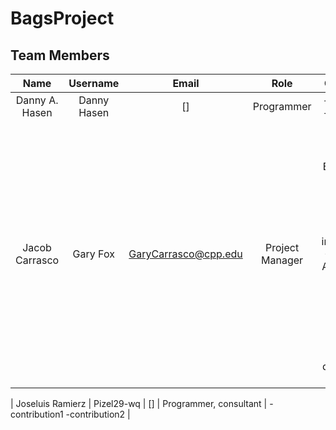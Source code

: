 # BagsProject

## Team Members
| Name | Username | Email | Role | Contributions|
|:----------:|:----------:|:----------:|:----------:|:----------:|
| Danny A. Hasen  | Danny Hasen | []  | Programmer | -contribution1 -contribution2 |
| Jacob Carrasco  | Gary Fox  | GaryCarrasco@cpp.edu  | Project Manager | -Created repository -Added BagInterface -Started Efficiency Document -Added Intersection implementation -Implemented ArrayBag -Bug Fixes -Organized meetings -Created BagDriver -Created  and curiated documentation files |

| Joseluis Ramierz | Pizel29-wq  | []  | Programmer, consultant | -contribution1 -contribution2 |
